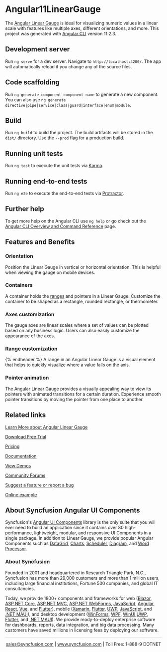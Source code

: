 # Angular11LinearGauge

The [Angular Linear Gauge](https://www.syncfusion.com/angular-components/angular-linear-gauge?utm_source=github&utm_medium=listing&utm_campaign=angular-linear-gauge-github-samples) is ideal for visualizing numeric values in a linear scale with features like multiple axes, different orientations, and more. This project was generated with [Angular CLI](https://github.com/angular/angular-cli) version 11.2.3.

## Development server

Run `ng serve` for a dev server. Navigate to `http://localhost:4200/`. The app will automatically reload if you change any of the source files.

## Code scaffolding

Run `ng generate component component-name` to generate a new component. You can also use `ng generate directive|pipe|service|class|guard|interface|enum|module`.

## Build

Run `ng build` to build the project. The build artifacts will be stored in the `dist/` directory. Use the `--prod` flag for a production build.

## Running unit tests

Run `ng test` to execute the unit tests via [Karma](https://karma-runner.github.io).

## Running end-to-end tests

Run `ng e2e` to execute the end-to-end tests via [Protractor](http://www.protractortest.org/).

## Further help

To get more help on the Angular CLI use `ng help` or go check out the [Angular CLI Overview and Command Reference](https://angular.io/cli) page.

## Features and Benefits

### Orientation
Position the Linear Gauge in vertical or horizontal orientation. This is helpful when viewing the gauge on mobile devices.

### Containers
A container holds the [ranges](https://ej2.syncfusion.com/angular/documentation/linear-gauge/ranges?utm_source=github&utm_medium=listing&utm_campaign=angular-linear-gauge-github-samples) and pointers in a Linear Gauge. Customize the container to be shaped as a rectangle, rounded rectangle, or thermometer.

### Axes customization
The gauge axes are linear scales where a set of values can be plotted based on any business logic. Users can also easily customize the appearance of the axes.

### Range customization
{% endheader %}
A range in an Angular Linear Gauge is a visual element that helps to quickly visualize where a value falls on the axis.

### Pointer animation
The Angular Linear Gauge provides a visually appealing way to view its pointers with animated transitions for a certain duration. Experience smooth pointer transitions by moving the pointer from one place to another.

## Related links
[Learn More about Angular Linear Gauge](https://www.syncfusion.com/angular-components/angular-linear-gauge?utm_source=github&utm_medium=listing&utm_campaign=angular-linear-gauge-github-samples)

[Download Free Trial](https://www.syncfusion.com/downloads/angular?utm_source=github&utm_medium=listing&utm_campaign=angular-linear-gauge-github-samples)

[Pricing](https://www.syncfusion.com/sales/teamlicense?utm_source=github&utm_medium=listing&utm_campaign=angular-linear-gauge-github-samples)

[Documentation](https://ej2.syncfusion.com/angular/documentation/linear-gauge/getting-started?utm_source=github&utm_medium=listing&utm_campaign=angular-linear-gauge-github-samples)

[View Demos](https://github.com/SyncfusionExamples/ej2-angular-11-linear-gauge?utm_source=github&utm_medium=listing&utm_campaign=angular-linear-gauge-github-samples)

[Community Forums](https://www.syncfusion.com/forums/angular-js2?utm_source=github&utm_medium=listing&utm_campaign=angular-linear-gauge-github-samples)

[Suggest a feature or report a bug](https://www.syncfusion.com/feedback/angular?utm_source=github&utm_medium=listing&utm_campaign=angular-linear-gauge-github-samples)

[Online example](https://ej2.syncfusion.com/angular/demos/#/bootstrap5/linear-gauge/default-functionalities?utm_source=github&utm_medium=listing&utm_campaign=angular-linear-gauge-github-samples)

## About Syncfusion Angular UI Components

Syncfusion's [Angular UI Components](https://www.syncfusion.com/angular-components?utm_source=github&utm_medium=listing&utm_campaign=angular-linear-gauge-github-samples) library is the only suite that you will ever need to build an application since it contains over 80 high-performance, lightweight, modular, and responsive UI Components in a single package. In addition to Linear Gauge, we provide popular Angular Components such as [DataGrid](https://www.syncfusion.com/angular-components/angular-grid?utm_source=github&utm_medium=listing&utm_campaign=angular-linear-gauge-github-samples), [Charts](https://www.syncfusion.com/angular-ui-components/angular-charts?utm_source=github&utm_medium=listing&utm_campaign=angular-linear-gauge-github-samples), [Scheduler](https://www.syncfusion.com/angular-components/angular-scheduler?utm_source=github&utm_medium=listing&utm_campaign=angular-linear-gauge-github-samples), [Diagram](https://www.syncfusion.com/angular-components/angular-diagram?utm_source=github&utm_medium=listing&utm_campaign=angular-linear-gauge-github-samples), and [Word Processor](https://www.syncfusion.com/angular-components/angular-word-processor?utm_source=github&utm_medium=listing&utm_campaign=angular-linear-gauge-github-samples).

### About Syncfusion
Founded in 2001 and headquartered in Research Triangle Park, N.C., Syncfusion has more than 29,000 customers and more than 1 million users, including large financial institutions, Fortune 500 companies, and global IT consultancies.

Today, we provide 1800+ components and frameworks for web ([Blazor](https://www.syncfusion.com/blazor-components?utm_source=github&utm_medium=listing&utm_campaign=angular-linear-gauge-github-samples), [ASP.NET Core](https://www.syncfusion.com/aspnet-core-ui-controls?utm_source=github&utm_medium=listing&utm_campaign=angular-linear-gauge-github-samples), [ASP.NET MVC](https://www.syncfusion.com/aspnet-mvc-ui-controls?utm_source=github&utm_medium=listing&utm_campaign=angular-linear-gauge-github-samples), [ASP.NET WebForms](https://www.syncfusion.com/jquery/aspnet-webforms-ui-controls?utm_source=github&utm_medium=listing&utm_campaign=angular-linear-gauge-github-samples), [JavaScript](https://www.syncfusion.com/javascript-ui-controls?utm_source=github&utm_medium=listing&utm_campaign=angular-linear-gauge-github-samples), [Angular](https://www.syncfusion.com/angular-components?utm_source=github&utm_medium=listing&utm_campaign=angular-linear-gauge-github-samples), [React](https://www.syncfusion.com/react-components?utm_source=github&utm_medium=listing&utm_campaign=angular-linear-gauge-github-samples), [Vue](https://www.syncfusion.com/vue-components?utm_source=github&utm_medium=listing&utm_campaign=angular-linear-gauge-github-samples), and [Flutter](https://www.syncfusion.com/flutter-widgets?utm_source=github&utm_medium=listing&utm_campaign=angular-linear-gauge-github-samples)), mobile ([Xamarin](https://www.syncfusion.com/xamarin-ui-controls?utm_source=github&utm_medium=listing&utm_campaign=angular-linear-gauge-github-samples), [Flutter](https://www.syncfusion.com/flutter-widgets?utm_source=github&utm_medium=listing&utm_campaign=angular-linear-gauge-github-samples), [UWP](https://www.syncfusion.com/uwp-ui-controls?utm_source=github&utm_medium=listing&utm_campaign=angular-linear-gauge-github-samples), [JavaScript](https://www.syncfusion.com/javascript-ui-controls?utm_source=github&utm_medium=listing&utm_campaign=angular-linear-gauge-github-samples), and [.NET MAUI](https://www.syncfusion.com/maui-controls?utm_source=github&utm_medium=listing&utm_campaign=angular-linear-gauge-github-samples)), and desktop development ([WinForms](https://www.syncfusion.com/winforms-ui-controls?utm_source=github&utm_medium=listing&utm_campaign=angular-linear-gauge-github-samples), [WPF](https://www.syncfusion.com/wpf-controls?utm_source=github&utm_medium=listing&utm_campaign=angular-linear-gauge-github-samples), [WinUI](https://www.syncfusion.com/winui-controls?utm_source=github&utm_medium=listing&utm_campaign=angular-linear-gauge-github-samples),[UWP](https://www.syncfusion.com/uwp-ui-controls?utm_source=github&utm_medium=listing&utm_campaign=angular-linear-gauge-github-samples), [Flutter](https://www.syncfusion.com/flutter-widgets?utm_source=github&utm_medium=listing&utm_campaign=angular-linear-gauge-github-samples), and [.NET MAUI](https://www.syncfusion.com/maui-controls?utm_source=github&utm_medium=listing&utm_campaign=angular-linear-gauge-github-samples)). We provide ready-to-deploy enterprise software for dashboards, reports, data integration, and big data processing. Many customers have saved millions in licensing fees by deploying our software.

<hr style="height:0.3px;border:none;color:lightgrey;background-color:lightgrey;" />

<p align="center">
<a href="mailto:sales@syncfusion.com?Subject=Syncfusion Angular Linear Gauge - GitHub" target="_top">sales@syncfusion.com</a> | <a href="https://www.syncfusion.com?utm_source=github&utm_medium=listing&utm_campaign=angular-linear-gauge-github-samples">www.syncfusion.com</a> | Toll Free: 1-888-9 DOTNET <br>
</p>
